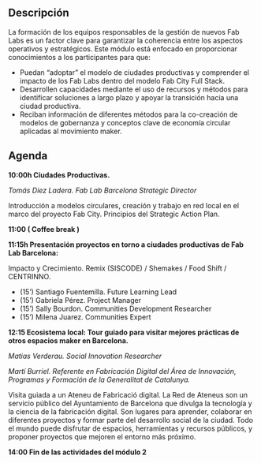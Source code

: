 
## Descripción

La formación de los equipos responsables de la gestión de nuevos Fab Labs es un factor clave para garantizar la coherencia entre los aspectos operativos y estratégicos. Este módulo está enfocado en proporcionar conocimientos a los participantes para que:
- Puedan “adoptar” el modelo de ciudades productivas y comprender el impacto de los Fab Labs dentro del modelo Fab City Full Stack.
- Desarrollen capacidades mediante el uso de recursos y métodos para identificar soluciones a largo plazo y apoyar la transición hacia una ciudad productiva.
- Reciban información de diferentes métodos para la co-creación de modelos de gobernanza y conceptos clave de economía circular aplicadas al movimiento maker.

## Agenda

**10:00h 	Ciudades Productivas.**

*Tomás Diez Ladera. Fab Lab Barcelona Strategic Director*

Introducción a modelos circulares, creación y trabajo en red local en el marco del proyecto Fab City. Principios del Strategic Action Plan.

**11:00 	( Coffee break )**

**11:15h 	Presentación proyectos en torno a ciudades productivas de Fab Lab Barcelona:**

Impacto y Crecimiento. Remix (SISCODE) / Shemakes / Food Shift / CENTRINNO.

- (15’) Santiago Fuentemilla. Future Learning Lead
- (15’) Gabriela Pérez. Project Manager
- (15’) Sally Bourdon. Communities Development Researcher
- (15’) Milena Juarez. Communities Expert

**12:15 	Ecosistema local: Tour guiado para visitar mejores prácticas de otros espacios maker en Barcelona.**

*Matias Verderau. Social Innovation Researcher*

*Martí Burriel. Referente en Fabricación Digital del  Área de Innovación, Programas y Formación de la Generalitat de Catalunya.*

Visita guiada a un Ateneu de Fabricació digital. La Red de Ateneus son un servicio público del Ayuntamiento de Barcelona que divulga la tecnología y la ciencia de la fabricación digital. Son lugares para aprender, colaborar en diferentes proyectos y formar parte del desarrollo social de la ciudad. Todo el mundo puede disfrutar de espacios, herramientas y recursos públicos, y proponer proyectos que mejoren el entorno más próximo.

**14:00 	Fin de las actividades del  módulo 2**
